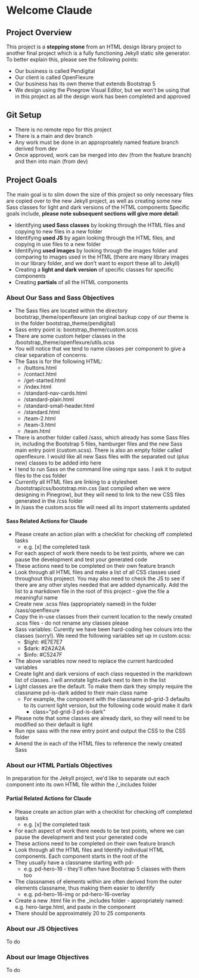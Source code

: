 # Welcome Claude

## Project Overview
This project is a **stepping stone** from an HTML design library project to another final project which is a fully functioning Jekyll static site generator. 
To better explain this, please see the following points:
* Our business is called Pendigital
* Our client is called OpenFlexure
* Our business has its own theme that extends Bootstrap 5
* We design using the Pinegrow Visual Editor, but we won't be using that in this project as all the design work has been completed and approved

## Git Setup
* There is no remote repo for this project
* There is a main and dev branch
* Any work must be done in an approproately named feature branch derived from dev
* Once approved, work can be merged into dev (from the feature branch) and then into main (from dev)

## Project Goals
The main goal is to slim down the size of this project so only necessary files are copied over to the new Jekyll project, as well as creating some new Sass classes for light and dark versions of the HTML components
Specific goals include, **please note subsequent sections will give more detail**:
* Identifying **used Sass classes** by looking through the HTML files and copying to new files in a new folder
* Identifying **used JS** by again looking through the HTML files, and copying in use files to a new folder
* Identifying **used images** by looking through the images folder and comparing to images used in the HTML (there are many library images in our library folder, and we don't want to export these all to Jekyll)
* Creating a **light and dark version** of specific classes for specific components
* Creating **partials** of all the HTML components

### About Our Sass and Sass Objectives
* The Sass files are located within the directory bootstrap_theme/openflexure (an original backup copy of our theme is in the folder bootstrap_theme/pendigital)
* Sass entry point is: bootstrap_theme/custom.scss
* There are some custom helper classes in the /bootstrap_theme/openflexure/utils.scss
* You will notice that we tend to name classes per component to give a clear separation of concerns.
* The Sass is for the following HTML:
  * /buttons.html
  * /contact.html
  * /get-started.html
  * /index.html
  * /standard-nav-cards.html
  * /standard-plain.html
  * /standard-small-header.html
  * /standard.html
  * /team-2.html
  * /team-3.html
  * /team.html
* There is another folder called /sass, which already has some Sass files in, including the Bootstrap 5 files, hamburger files and the new Sass main entry point (custom.scss). There is also an empty folder called openflexure. I would like all new Sass files with the separated out (plus new) classes to be added into here
* I tend to run Sass on the command line using npx sass. I ask it to output files to the css folder
* Currently all HTML files are linking to a stylesheet /bootstrap/css/bootstrap.min.css (last compiled when we were designing in Pinegrow), but they will need to link to the new CSS files generated in the /css folder
* In /sass the custom.scss file will need all its import statements updated

#### Sass Related Actions for Claude
* Please create an action plan with a checklist for checking off completed tasks
  * e.g. [x] the completed task
* For each aspect of work there needs to be test points, where we can pause the development and test your generated code
* These actions need to be completed on their own feature branch
* Look through all HTML files and make a list of all CSS classes used throughout this projeect. You may also need to check the JS to see if there are any other styles needed that are added dynamically. Add the list to a markdown file in the root of this project - give the file a meaningful name
* Create new .scss files (appropriately named) in the folder /sass/openflexure
* Copy the in-use classes from their current location to the newly created .scss files - do not rename any classes please
* Sass variables: Curently we have been hard-coding hex colours into the classes (sorry!). We need the following variables set up in custom.scss:
  * $light: #E7E7E7 
  * $dark: #2A2A2A
  * $info: #C5247F
* The above variables now need to replace the current hardcoded variables
* Create light and dark versions of each class requested in the markdown list of classes. I will annotate light+dark next to item in the list
* Light classes are the default. To make them dark they simply require the classname pd-is-dark added to their main class name
  * For example, the component with the classname pd-grid-3 defaults to its current light version, but the following code would make it dark
    * class="pd-grid-3 pd-is-dark"
* Please note that some classes are already dark, so they will need to be modified so their default is light
* Run npx sass with the new entry point and output the CSS to the CSS folder
* Amend the <link href="bootstrap/css/bootstrap.min.css" rel="stylesheet"> in each of the HTML files to reference the newly created Sass


### About our HTML Partials Objectives
In preparation for the Jekyll project, we'd like to separate out each component into its own HTML file within the /_includes folder

#### Partial Related Actions for Claude
* Please create an action plan with a checklist for checking off completed tasks
  * e.g. [x] the completed task
* For each aspect of work there needs to be test points, where we can pause the development and test your generated code
* These actions need to be completed on their own feature branch
* Look through all the HTML files and Identify individual HTML components. Each component starts in the root of the <body>
* They usually have a classname starting with pd-
  * e.g. pd-hero-16 - they'll often have Bootstrap 5 classes with them too
* The classnames of elements within are often derived from the outer elements classname, thus making them easier to identify
  * e.g. pd-hero-16-img or pd-hero-16-overlay
* Create a new .html file in the _includes folder - appropriately named: e.g. hero-large.html, and paste in the component
* There should be approximately 20 to 25 components

### About our JS Objectives
To do

### About our Image Objectives
To do
